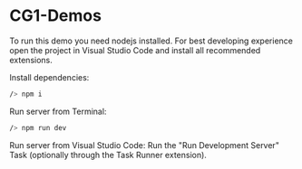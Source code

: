 # CG1-Demos


To run this demo you need nodejs installed. 
For best developing experience open the project in Visual Studio Code and install all recommended extensions.

Install dependencies:
```sh
/> npm i 
```

Run server from Terminal:
```sh
/> npm run dev
```

Run server from Visual Studio Code: Run the "Run Development Server" Task (optionally through the Task Runner extension).
